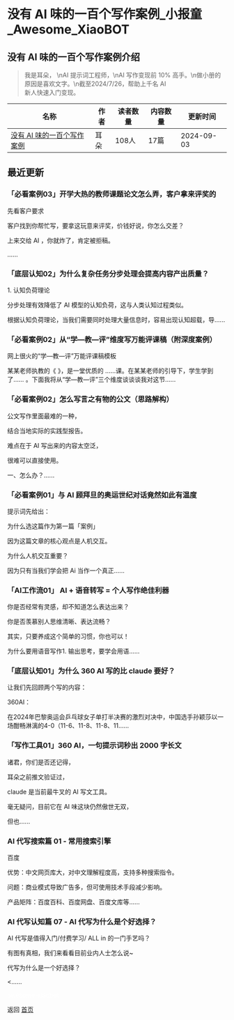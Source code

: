 # 没有 AI 味的一百个写作案例_小报童_Awesome_XiaoBOT

## 没有 AI 味的一百个写作案例介绍
> 我是耳朵， \nAI 提示词工程师，\nAI 写作变现前 10% 高手。\n做小册的原因是喜欢文字。\n截至2024/7/26，帮助上千名 AI  
新人快速入门变现。  
  


|名称|作者|读者数量|内容数量|更新时间|
|---|---|---|---|---|
|[没有 AI 味的一百个写作案例](https://xiaobot.net/p/daixie?refer=0b133df9-27dc-423b-8101-639049001c13)|耳朵|108人|17篇|2024-09-03|

## 最近更新
### 「必看案例03」开学大热的教师课题论文怎么弄，客户拿来评奖的

先看客户要求

客户找到你帮忙写，要拿这玩意来评奖，价钱好说，你怎么交差？

上来交给 AI ，你就炸了，肯定被拒稿。

......

### 「底层认知02」为什么复杂任务分步处理会提高内容产出质量？

1\. 认知负荷理论

分步处理有效降低了 AI 模型的认知负荷，这与人类认知过程类似。

根据认知负荷理论，当我们需要同时处理大量信息时，容易出现认知超载，导......

### 「必看案例02」从“学—教—评”维度写万能评课稿（附深度案例）

网上很火的“学—教—评”万能评课稿模板

某某老师执教的《 》，是一堂优质的 ……课。在某某老师的引导下，学生学到了…… 。下面我将从“学—教—评”三个维度谈谈谈我对这节......

### 「必看案例02」怎么写言之有物的公文（思路解构）

公文写作里面最难的一种，

结合当地实际的实践型报告。

难点在于 AI 写出来的内容太空泛，

很难可以直接使用。

一、怎么办？......

### 「必看案例01」与 AI 顾拜旦的奥运世纪对话竟然如此有温度

提示词先给出：

为什么选这篇作为第一篇「案例」

因为这篇文章的核心观点是人机交互。

为什么人机交互重要？

因为只有当我们学会把 Ai 当作一个真正......

### 「AI工作流01」 AI + 语音转写 = 个人写作绝佳利器

你是否经常有灵感，却不知道怎么表达出来？

你是否羡慕别人思维清晰、表达流畅？

其实，只要养成这个简单的习惯，你也可以！

为什么要用语音写作1. 输出思考，要学会用语......

### 「底层认知01」为什么 360 AI 写的比 claude 要好？

让我们先回顾两个写的内容：

360AI：

在2024年巴黎奥运会乒乓球女子单打半决赛的激烈对决中，中国选手孙颖莎以一场酣畅淋漓的4-0（11-6、11-8、11-8、11......

### 「写作工具01」360 AI，一句提示词秒出 2000 字长文

诸君，你们是否还记得，

耳朵之前推文验证过，

claude 是当前最牛叉的 AI 写文工具。

毫无疑问，目前它在 AI 味这块仍然傲世无双，

但也......

### AI 代写搜索篇 01 - 常用搜索引擎

百度

优势：中文网页库大，对中文理解程度高，支持多种搜索指令。

问题：商业模式导致广告多，但可使用技术手段减少影响。

产品矩阵：百度百科、百度网盘、百度文库等......

### AI 代写认知篇 07 - AI 代写为什么是个好选择？

AI 代写是值得入门/付费学习/ ALL in 的一门手艺吗？

有图有真相，我们来看看目前业内人士怎么说~

代写为什么是一个好选择？

<......


<a href="https://github.com/Reno9527/awesome-xiaobot" style="color: white; text-decoration: none;">awesome-xiaobot</a>

返回 [首页](../README.md)

